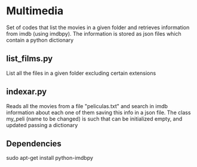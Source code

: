 # Multimedia

Set of codes that list the movies in a given folder and retrieves information from imdb (using imdbpy). The information is stored as json files which contain a python dictionary

## list_films.py
List all the files in a given folder excluding certain extensions

## indexar.py
Reads all the movies from a file "peliculas.txt" and search in imdb information about each one of them saving this info in a json file.
The class my_peli (name to be changed) is such that can be initialized empty, and updated passing a dictionary

## Dependencies
sudo apt-get install python-imdbpy
